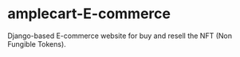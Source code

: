 # amplecart-E-commerce

Django-based E-commerce website for buy and resell the NFT (Non Fungible Tokens).
